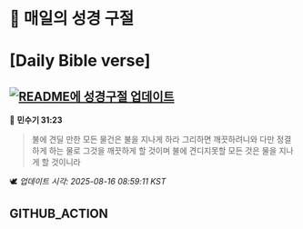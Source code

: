 # 🙏 매일의 성경 구절
# [Daily Bible verse]
## [![README에 성경구절 업데이트](https://github.com/DONGSUKA/first_test/actions/workflows/update-readme-bible.yml/badge.svg)](https://github.com/DONGSUKA/first_test/actions/workflows/update-readme-bible.yml)
<!-- START_BIBLE_VERSE -->
📖 **민수기 31:23**
> 불에 견딜 만한 모든 물건은 불을 지나게 하라 그리하면 깨끗하려니와 다만 정결하게 하는 물로 그것을 깨끗하게 할 것이며 불에 견디지못할 모든 것은 물을 지나게 할 것이니라

🕊️ _업데이트 시각: 2025-08-16 08:59:11 KST_
  <!-- END_BIBLE_VERSE -->
## GITHUB_ACTION
